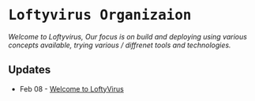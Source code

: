 # <samp>Loftyvirus Organizaion</samp>
_Welcome to Loftyvirus, Our focus is on build and deploying using various concepts available, trying various / diffrenet tools and technologies._


## Updates
<!-- feed start -->
- Feb 08 - [Welcome to LoftyVirus](https://loftyvirus.github.io/2025/02/08/Beginning-of-loftyvirus.html)
<!-- feed end -->
